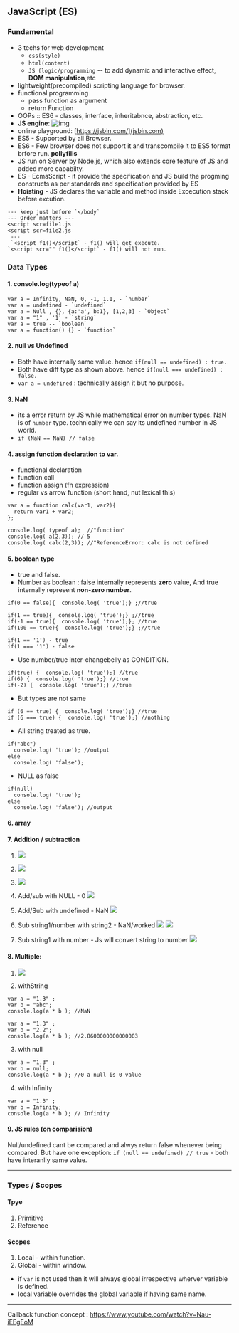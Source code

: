 ## JavaScript (ES)

### Fundamental

- 3 techs for web development
  - `css(style)`
  - `html(content)`
  - `JS (logic/programming` -- to add dynamic and interactive effect, **DOM manipulation**,etc
- lightweight(precompiled) scripting language for browser.
- functional programming
  - pass function as argument
  - return Function
- OOPs :: ES6 - classes, interface, inheritabnce, abstraction, etc.
- **JS engine**:
  ![img](../999_assets/asset_js/jonas/basic/12.jpg)
- online playground: [https://jsbin.com/](jsbin.com)
- ES5 - Supported by all Browser.
- ES6 - Few browser does not support it and transcompile it to ES5 format brfore run. **pollyfills**
- JS run on Server by Node.js, which also extends core feature of JS and added more capabilty.
- ES - EcmaScript - it provide the specification and JS build the progming constructs as per standards and specification provided by ES
- **Hoisting** - JS declares the variable and method inside Excecution stack before excution.

```
--- keep just before `</body`
--- Order matters ---
<script scr=file1.js
<script scr=file2.js
 ---
 `<script f1()</script` - f1() will get execute.
`<script scr="" f1()</script` - f1() will not run.
```

### Data Types

#### 1. console.log(typeof a)

```
var a = Infinity, NaN, 0, -1, 1.1, - `number`
var a = undefined - `undefined`
var a = Null , {}, {a:'a', b:1}, [1,2,3] - `Object`
var a = "1" , '1' - `string`
var a = true -- `boolean`
var a = function() {} - `function`
```

#### 2. null vs Undefined

- Both have internally same value. hence `if(null == undefined) : true.`
- Both have diff type as shown above. hence `if(null === undefined) : false.`
- `var a = undefined` : technically assign it but no purpose.

#### 3. NaN

- its a error return by JS while mathematical error on number types. NaN is of `number` type. technically we can say its undefined number in JS world.
- `if (NaN == NaN) // false`

#### 4. assign function declaration to var.

- functional declaration
- function call
- function assign (fn expression)
- regular vs arrow function (short hand, nut lexical this)

```
var a = function calc(var1, var2){
  return var1 + var2;
};

console.log( typeof a);  //"function"
console.log( a(2,3)); // 5
console.log( calc(2,3)); //"ReferenceError: calc is not defined
```

#### 5. boolean type

- true and false.
- Number as boolean : false internally represents **zero** value, And true internally represent **non-zero number**.

```
if(0 == false){  console.log( 'true');} ;//true

if(1 == true){  console.log( 'true');} ;//true
if(-1 == true){  console.log( 'true');}; //true
if(100 == true){  console.log( 'true');} ;//true

if(1 == '1') - true
if(1 === '1') - false
```

- Use number/true inter-changebelly as CONDITION.

```
if(true) {  console.log( 'true');} //true
if(6) {  console.log( 'true');} //true
if(-2) {  console.log( 'true');} //true
```

- But types are not same

```
if (6 == true) {  console.log( 'true');} //true
if (6 === true) {  console.log( 'true');} //nothing
```

- All string treated as true.

```
if("abc")
  console.log( 'true'); //output
else
  console.log( 'false');
```

- NULL as false

```
if(null)
  console.log( 'true');
else
  console.log( 'false'); //output
```

#### 6. array

#### 7. Addition / subtraction

1.  ![](../999_assets/asset_js/js4.PNG)
2.  ![](../999_assets/asset_js/js5.PNG)
3.  ![](../999_assets/asset_js/js6.PNG)
4.  Add/sub with NULL - 0
    ![](../999_assets/asset_js/js7.PNG)
5.  Add/Sub with undefined - NaN
    ![](../999_assets/asset_js/js8.PNG)

6.  Sub string1/number with string2 - NaN/worked
    ![](../999_assets/asset_js/js9.PNG)
    ![](../999_assets/asset_js/js11.PNG)

7.  Sub string1 with number - Js will convert string to number
    ![](../999_assets/asset_js/js10.PNG)

#### 8. Multiple:

1.  ![](../999_assets/asset_js/js12.PNG)

2.  withString

```
var a = "1.3" ;
var b = "abc";
console.log(a * b ); //NaN

var a = "1.3" ;
var b = "2.2";
console.log(a * b ); //2.8600000000000003
```

3. with null

```
var a = "1.3" ;
var b = null;
console.log(a * b ); //0 a null is 0 value
```

4. with Infinity

```
var a = "1.3" ;
var b = Infinity;
console.log(a * b ); // Infinity
```

#### 9. JS rules (on comparision)

Null/undefined cant be compared and alwys return false whenever being compared. But have one exception:
`if (null == undefined) // true` - both have interanlly same value.

---

### Types / Scopes

#### Tpye

1. Primitive
2. Reference

#### Scopes

1. Local - within function.
2. Global - within window.

- if `var` is not used then it will always global irrespective wherver variable is defined.
- local variable overrides the global variable if having same name.

---

Callback function concept : https://www.youtube.com/watch?v=Nau-iEEgEoM
